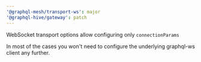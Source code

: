```yaml
---
'@graphql-mesh/transport-ws': major
'@graphql-hive/gateway': patch
---
```


WebSocket transport options allow configuring only `connectionParams`

In most of the cases you won't need to configure the underlying graphql-ws client any further.
